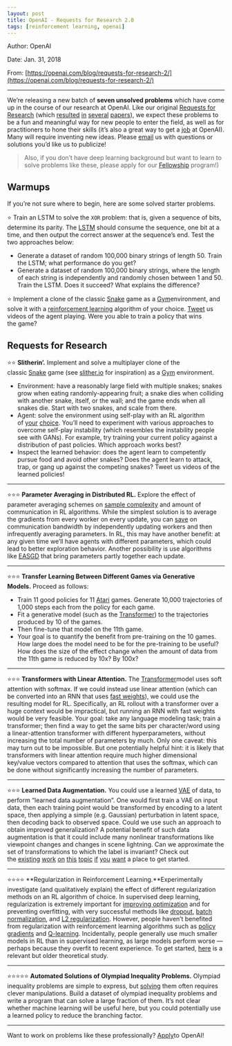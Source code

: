 ```yaml
---
layout: post
title: OpenAI - Requests for Research 2.0
tags: [reinforcement learning, openai]
---
```


Author: OpenAI

Date: Jan. 31, 2018

From: [https://openai.com/blog/requests-for-research-2/](https://openai.com/blog/requests-for-research-2/)

---

We’re releasing a new batch of **seven unsolved problems** which have come up in the course of our research at OpenAI. Like our original [Requests for Research](https://github.com/openai/requests-for-research) (which [resulted](http://lstm.seas.harvard.edu/latex/) [in](http://kvfrans.com/static/trpo.pdf) [several](https://github.com/dojoteef/glas) [papers](https://arxiv.org/abs/1605.01335)), we expect these problems to be a fun and meaningful way for new people to enter the field, as well as for practitioners to hone their skills (it’s also a great way to get a [job](https://www.wired.com/story/meet-the-high-schooler-shaking-up-artificial-intelligence/) at OpenAI). Many will require inventing new ideas. Please [email](mailto:requests-for-research@openai.com) us with questions or solutions you’d like us to publicize!

> Also, if you don’t have deep learning background but want to learn to solve problems like these, please apply for our [Fellowship](https://jobs.lever.co/openai/54ddfefe-6483-4bba-a828-11a156eae7eb) program!)

## Warmups

If you’re not sure where to begin, here are some solved starter problems.

⭐ Train an LSTM to solve the `XOR` problem: that is, given a sequence of bits, determine its parity. The [LSTM](http://colah.github.io/posts/2015-08-Understanding-LSTMs/) should consume the sequence, one bit at a time, and then output the correct answer at the sequence’s end. Test the two approaches below:

*   Generate a dataset of random 100,000 binary strings of length 50\. Train the LSTM; what performance do you get?
*   Generate a dataset of random 100,000 binary strings, where the length of each string is independently and randomly chosen between 1 and 50\. Train the LSTM. Does it succeed? What explains the difference?

⭐ Implement a clone of the classic [Snake](https://www.youtube.com/watch?v=wDbTP0B94AM) game as a [Gym](https://github.com/openai/gym)environment, and solve it with a [reinforcement learning](https://arxiv.org/abs/1707.06347) algorithm of your choice. [Tweet](https://twitter.com/openai) us videos of the agent playing. Were you able to train a policy that wins the game?

## Requests for Research

⭐⭐ **Slitherin’.** Implement and solve a multiplayer clone of the classic [Snake](https://www.youtube.com/watch?v=wDbTP0B94AM) game (see [slither.io](https://slither.io/) for inspiration) as a [Gym](https://github.com/openai/gym) environment.

*   Environment: have a reasonably large field with multiple snakes; snakes grow when eating randomly-appearing fruit; a snake dies when colliding with another snake, itself, or the wall; and the game ends when all snakes die. Start with two snakes, and scale from there.
*   Agent: solve the environment using self-play with an RL algorithm of [your](https://blog.openai.com/competitive-self-play/) [choice](https://deepmind.com/blog/alphago-zero-learning-scratch/). You’ll need to experiment with various approaches to overcome self-play instability (which resembles the instability people see with GANs). For example, try training your current policy against a distribution of past policies. Which approach works best?
*   Inspect the learned behavior: does the agent learn to competently pursue food and avoid other snakes? Does the agent learn to attack, trap, or gang up against the competing snakes? Tweet us videos of the learned policies!

* * *

⭐⭐⭐ **Parameter Averaging in Distributed RL.** Explore the effect of parameter averaging schemes on [sample complexity](https://en.wikipedia.org/wiki/Sample_complexity) and amount of communication in RL algorithms. While the simplest solution is to average the gradients from every worker on every update, you can [save](https://arxiv.org/abs/1511.06051) on communication bandwidth by independently updating workers and then infrequently averaging parameters. In RL, this may have another benefit: at any given time we’ll have agents with different parameters, which could lead to better exploration behavior. Another possibility is use algorithms like [EASGD](https://arxiv.org/abs/1412.6651) that bring parameters partly together each update.

* * *

⭐⭐⭐ **Transfer Learning Between Different Games via Generative Models.** Proceed as follows:

*   Train 11 good policies for 11 [Atari](https://github.com/openai/gym#atari) games. Generate 10,000 trajectories of 1,000 steps each from the policy for each game.
*   Fit a generative model (such as the [Transformer](https://arxiv.org/abs/1706.03762)) to the trajectories produced by 10 of the games.
*   Then fine-tune that model on the 11th game.
*   Your goal is to quantify the benefit from pre-training on the 10 games. How large does the model need to be for the pre-training to be useful? How does the size of the effect change when the amount of data from the 11th game is reduced by 10x? By 100x?

* * *

⭐⭐⭐ **Transformers with Linear Attention.** The [Transformer](https://arxiv.org/abs/1706.03762)model uses soft attention with softmax. If we could instead use linear attention (which can be converted into an RNN that uses [fast weights](https://arxiv.org/abs/1610.06258)), we could use the resulting model for RL. Specifically, an RL rollout with a transformer over a huge context would be impractical, but running an RNN with fast weights would be very feasible. Your goal: take any language modeling task; train a transformer; then find a way to get the same bits per character/word using a linear-attention transformer with different hyperparameters, without increasing the total number of parameters by much. Only one caveat: this may turn out to be impossible. But one potentially helpful hint: it is likely that transformers with linear attention require much higher dimensional key/value vectors compared to attention that uses the softmax, which can be done without significantly increasing the number of parameters.

* * *

⭐⭐⭐ **Learned Data Augmentation.** You could use a learned [VAE](https://jaan.io/what-is-variational-autoencoder-vae-tutorial/) of data, to perform “learned data augmentation”. One would first train a VAE on input data, then each training point would be transformed by encoding to a latent space, then applying a simple (e.g. Gaussian) perturbation in latent space, then decoding back to observed space. Could we use such an approach to obtain improved generalization? A potential benefit of such data augmentation is that it could include many nonlinear transformations like viewpoint changes and changes in scene lightning. Can we approximate the set of transformations to which the label is invariant? Check out the [existing](https://arxiv.org/abs/1611.01331) [work](https://arxiv.org/abs/1702.05538) [on](https://arxiv.org/abs/1709.01643) [this](https://arxiv.org/abs/1711.04340) [topic](https://arxiv.org/abs/1711.00648) [if](http://cs231n.stanford.edu/reports/2017/pdfs/300.pdf) [you](https://arxiv.org/abs/1710.10564) [want](https://papers.nips.cc/paper/7278-learning-to-model-the-tail) a place to get started.

* * *

⭐⭐⭐⭐ **Regularization in Reinforcement Learning.**Experimentally investigate (and qualitatively explain) the effect of different regularization methods on an RL algorithm of choice. In supervised deep learning, regularization is extremely important for [improving optimization](https://openreview.net/pdf?id=rk6qdGgCZ) and for preventing overfitting, with very successful methods like [dropout](https://en.wikipedia.org/wiki/Convolutional_neural_network#Dropout), [batch normalization](https://gab41.lab41.org/batch-normalization-what-the-hey-d480039a9e3b), and [L2 regularization](http://www.chioka.in/differences-between-l1-and-l2-as-loss-function-and-regularization/). However, people haven’t benefited from regularization with reinforcement learning algorithms such as [policy gradients](http://www.scholarpedia.org/article/Policy_gradient_methods) and [Q-learning](http://mnemstudio.org/path-finding-q-learning-tutorial.htm). Incidentally, people generally use much smaller models in RL than in supervised learning, as large models perform worse — perhaps because they overfit to recent experience. To get started, [here](http://sologen.net/papers/RegularizationInReinforcementLearning(PhD-Dissertation-Farahmand).pdf) is a relevant but older theoretical study.

* * *

⭐⭐⭐⭐⭐ **Automated Solutions of Olympiad Inequality Problems.** Olympiad inequality problems are simple to express, but [solving](https://artofproblemsolving.com/articles/files/MildorfInequalities.pdf) them often requires clever manipulations. Build a dataset of olympiad inequality problems and write a program that can solve a large fraction of them. It’s not clear whether machine learning will be useful here, but you could potentially use a learned policy to reduce the branching factor.

* * *

Want to work on problems like these professionally? [Apply](https://openai.com/jobs/)to OpenAI!
